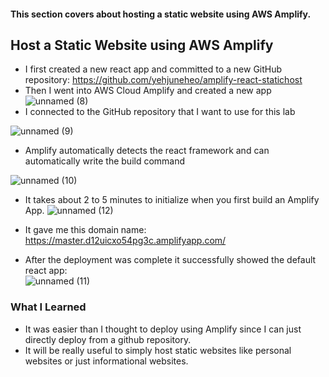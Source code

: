 #### This section covers about hosting a static website using AWS Amplify.

## Host a Static Website using AWS Amplify
* I first created a new react app and committed to a new GitHub repository: https://github.com/yehjuneheo/amplify-react-statichost
* Then I went into AWS Cloud Amplify and created a new app
![unnamed (8)](https://github.com/yehjuneheo/AWS_HOL/assets/51499085/05785ddb-1846-453d-80e4-da77c785f325)
* I connected to the GitHub repository that I want to use for this lab

![unnamed (9)](https://github.com/yehjuneheo/AWS_HOL/assets/51499085/dc416ddc-a027-47c6-bad2-61c7bd92e5de)
* Amplify automatically detects the react framework and can automatically write the build command

![unnamed (10)](https://github.com/yehjuneheo/AWS_HOL/assets/51499085/8d98b375-a4da-4ad8-a1ba-01378f2a1fba)
* It takes about 2 to 5 minutes to initialize when you first build an Amplify App.
![unnamed (12)](https://github.com/yehjuneheo/AWS_HOL/assets/51499085/539a77da-c616-47d9-af66-2e2ee83733ad)

* It gave me this domain name: https://master.d12uicxo54pg3c.amplifyapp.com/
* After the deployment was complete it successfully showed the default react app:  
![unnamed (11)](https://github.com/yehjuneheo/AWS_HOL/assets/51499085/da3a17a9-cbaa-4ccb-ae20-97302c8d5b68)

### What I Learned
* It was easier than I thought to deploy using Amplify since I can just directly deploy from a github repository.
* It will be really useful to simply host static websites like personal websites or just informational websites.
